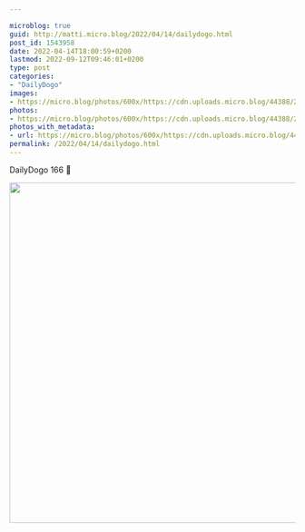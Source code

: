 ```yaml
---

microblog: true
guid: http://matti.micro.blog/2022/04/14/dailydogo.html
post_id: 1543958
date: 2022-04-14T18:00:59+0200
lastmod: 2022-09-12T09:46:01+0200
type: post
categories:
- "DailyDogo"
images:
- https://micro.blog/photos/600x/https://cdn.uploads.micro.blog/44388/2022/3d502d5321.jpg
photos:
- https://micro.blog/photos/600x/https://cdn.uploads.micro.blog/44388/2022/3d502d5321.jpg
photos_with_metadata:
- url: https://micro.blog/photos/600x/https://cdn.uploads.micro.blog/44388/2022/3d502d5321.jpg
permalink: /2022/04/14/dailydogo.html
---
```

DailyDogo 166 🐶

<img src="/media/uploads/2022/3d502d5321.jpg" width="600" height="600" alt="" />
